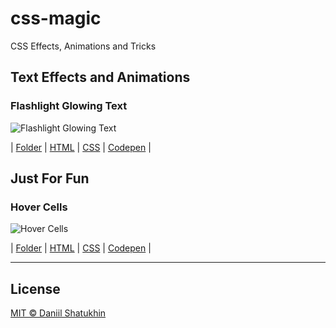 # css-magic
 CSS Effects, Animations and Tricks

## Text Effects and Animations

### Flashlight Glowing Text
![Flashlight Glowing Text](https://github.com/daniilshat/css-magic/blob/main/flashlight-glowing-text/flashlight-glowing-text-light.gif)

| [Folder](https://github.com/daniilshat/css-magic/tree/main/flashlight-glowing-text) 
| [HTML](https://github.com/daniilshat/css-magic/blob/main/flashlight-glowing-text/flashlight-glowing-text.html) 
| [CSS](https://github.com/daniilshat/css-magic/blob/main/flashlight-glowing-text/flashlight-glowing-text.css) 
| [Codepen](https://codepen.io/daniilshat/pen/gOjdGyj) |

## Just For Fun

### Hover Cells
![Hover Cells](https://github.com/daniilshat/css-magic/blob/main/hover-cells/hover-cells-light.gif)

| [Folder](https://github.com/daniilshat/css-magic/tree/main/hover-cells)
| [HTML](https://github.com/daniilshat/css-magic/blob/main/hover-cells/hover-cells.html)
| [CSS](https://github.com/daniilshat/css-magic/blob/main/hover-cells/hover-cells.css)
| [Codepen](https://codepen.io/daniilshat/pen/abjaqqd) |

-----
## License
[MIT © Daniil Shatukhin](https://github.com/daniilshat/css-magic/blob/main/LICENSE)